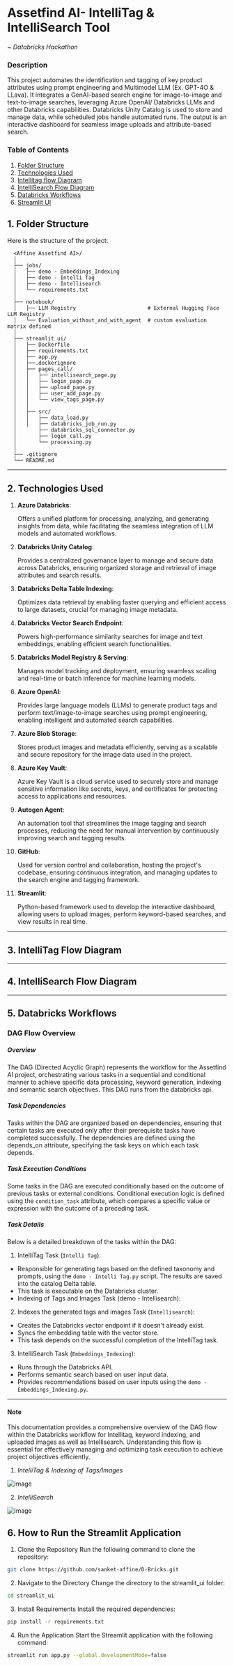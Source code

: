 # Assetfind AI- IntelliTag & IntelliSearch Tool 
~ *Databricks Hackathon*


### Description
This project automates the identification and tagging of key product attributes using prompt engineering and Multimodel LLM (Ex. GPT-4O & LLava). It integrates a GenAI-based search engine for image-to-image and text-to-image searches, leveraging Azure OpenAI/ Databricks LLMs and other Databricks capabilities. Databricks Unity Catalog is used to store and manage data, while scheduled jobs handle automated runs. The output is an interactive dashboard for seamless image uploads and attribute-based search.


### Table of Contents
1. [Folder Structure](#folder-structure)
2. [Technologies Used](#)
3. [Intellitag flow Diagram](#)
4. [IntelliSearch Flow Diagram](#)
5. [Databricks Workflows](#)
6. [Streamlit UI](#)


## 1. Folder Structure
Here is the structure of the project:

```plaintext
  <Affine Assetfind AI>/
  │
  ├── jobs/
  │   ├── demo - Embeddings_Indexing
  │   ├── demo - Intelli Tag
  │   ├── demo - Intellisearch
  │   └── requirements.txt
  │    
  ├── notebook/   
  │   ├── LLM Registry                       # External Hugging Face LLM Registry
  │   └── Evaluation_without_and_with_agent  # custom evaluation matrix defined
  │   
  ├── streamlit ui/  
  │   ├── Dockerfile
  │   ├── requirements.txt
  │   ├── app.py
  │   ├──.dockerignore
  │   ├── pages_call/
  │   │   ├── intellisearch_page.py
  │   │   ├── login_page.py
  │   │   ├── upload_page.py
  │   │   ├── user_add_page.py
  │   │   └── view_tags_page.py
  │   │
  │   ├── src/
  │   │   ├── data_load.py
  │   │   ├── databricks_job_run.py
  │       ├── databricks_sql_connector.py
  │       ├── login_call.py
  │       └── processing.py
  │
  ├── .gitignore
  └── README.md
```
--------------------------------------------
## 2. Technologies Used
1. **Azure Databricks**: 

      Offers a unified platform for processing, analyzing, and generating insights from data, while facilitating the seamless integration of LLM models and automated workflows.

2. **Databricks Unity Catalog**: 

      Provides a centralized governance layer to manage and secure data across Databricks, ensuring organized storage and retrieval of image attributes and search results.

3. **Databricks Delta Table Indexing**:

      Optimizes data retrieval by enabling faster querying and efficient access to large datasets, crucial for managing image metadata.

4. **Databricks Vector Search Endpoint**: 

      Powers high-performance similarity searches for image and text embeddings, enabling efficient search functionalities.

5. **Databricks Model Registry & Serving**: 

      Manages model tracking and deployment, ensuring seamless scaling and real-time or batch inference for machine learning models.

6. **Azure OpenAI**: 

      Provides large language models (LLMs) to generate product tags and perform text/image-to-image searches using prompt engineering, enabling intelligent and automated search capabilities.
   
7. **Azure Blob Storage**: 

      Stores product images and metadata efficiently, serving as a scalable and secure repository for the image data used in the project.

8. **Azure Key Vault**: 

      Azure Key Vault is a cloud service used to securely store and manage sensitive information like secrets, keys, and certificates for protecting access to applications and resources.


9. **Autogen Agent**: 
              
      An automation tool that streamlines the image tagging and search processes, reducing the need for manual intervention by continuously improving search and tagging results.

10. **GitHub**: 

      Used for version control and collaboration, hosting the project's codebase, ensuring continuous integration, and managing updates to the search engine and tagging framework.


11. **Streamlit**:
  
      Python-based framework used to develop the interactive dashboard, allowing users to upload images, perform keyword-based searches, and view results in real time.

------------------------------------------------------------------------
## 3. IntelliTag Flow Diagram


------------------------------------------------------------------
## 4. IntelliSearch Flow Diagram



-----------------------------------------------------------------
## 5. Databricks Workflows

### DAG Flow Overview

##### Overview

The DAG (Directed Acyclic Graph) represents the workflow for the Assetfind AI project, orchestrating various tasks in a sequential and conditional manner to achieve specific data processing, keyword generation, indexing and semantic search objectives. This DAG runs from the databricks api.

##### Task Dependencies

Tasks within the DAG are organized based on dependencies, ensuring that certain tasks are executed only after their prerequisite tasks have completed successfully. The dependencies are defined using the depends_on attribute, specifying the task keys on which each task depends.

##### Task Execution Conditions

Some tasks in the DAG are executed conditionally based on the outcome of previous tasks or external conditions. Conditional execution logic is defined using the `condition_task` attribute, which compares a specific value or expression with the outcome of a preceding task.

##### Task Details

Below is a detailed breakdown of the tasks within the DAG:

1. IntelliTag Task (`Intelli Tag`):
  - Responsible for generating tags based on the defined taxonomy and prompts, using the `demo - Intelli Tag.py` script. The results are saved into the catalog Delta table.
  - This task is executable on the Databricks cluster.
  - Indexing of Tags and Images Task (demo - Intellisearch):

2. Indexes the generated tags and images Task (`Intellisearch`):
  - Creates the Databricks vector endpoint if it doesn't already exist.
  - Syncs the embedding table with the vector store.
  - This task depends on the successful completion of the IntelliTag task.

3. IntelliSearch Task (`Embeddings_Indexing`):

  - Runs through the Databricks API.
  - Performs semantic search based on user input data.
  - Provides recommendations based on user inputs using the `demo - Embeddings_Indexing.py`.



-------------------------------
####  Note

This documentation provides a comprehensive overview of the DAG flow within the Databricks workflow for Intellitag, keyword indexing, and uploaded images as well as Intellisearch. Understanding this flow is essential for effectively managing and optimizing task execution to achieve project objectives efficiently.

1. *IntelliTag & Indexing of Tags/Images*

![image](https://github.com/user-attachments/assets/1ff08e48-fe63-4afa-940a-397119dab861)

2. *IntelliSearch*

![image](https://github.com/user-attachments/assets/17d91db7-18d4-4780-a576-ae5e4def8326)


## 6. How to Run the Streamlit Application

1. Clone the Repository
  Run the following command to clone the repository:
  ```bash
  git clone https://github.com/sanket-affine/D-Bricks.git
  ```
2. Navigate to the Directory
  Change the directory to the streamlit_ui folder:
```bash
cd streamlit_ui
```
3. Install Requirements
  Install the required dependencies:
```bash
pip install -r requirements.txt
```
4. Run the Application
  Start the Streamlit application with the following command:
```bash
streamlit run app.py --global.developmentMode=false
```





